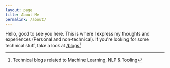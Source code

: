 ```yaml
---
layout: page
title: About Me
permalink: /about/
---
```


Hello, good to see you here. This is where I express my thoughts and experiences (Personal and non-technical). If you're looking for some technical stuff, take a look at [/blogs](https://gitlost-murali.github.io/blogs/)[^1]



[^1]: Technical blogs related to Machine Learning, NLP & Tooling
